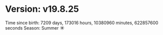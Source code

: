 # Version: v19.8.25
Time since birth: 7209 days, 173016 hours, 10380960 minutes, 622857600 seconds
Season: Summer ☀️
